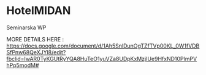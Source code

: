 # HotelMIDAN
Seminarska WP

MORE DETAILS HERE :
https://docs.google.com/document/d/1Ah5SnlDunOgTZfTVp00KL_0W1fVDBSfPnw68QeXJYl8/edit?fbclid=IwAR0TyKGUtRyYQA8HuTeO1yuVZa8UDpKxMzjIUe9HfxND10PlmPVhPp5modM#
